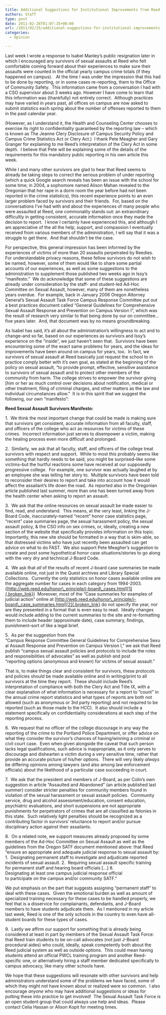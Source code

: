```yaml
---
title: Additional Suggestions for Institutional Improvements from Reed Survivors
authors: Staff
type: post
date: 2011-02-26T01:07:35+00:00
url: /2011/02/25/additional-suggestions-for-institutional-improvements-from-reed-survivors/
categories:
  - Opinion

---
```

Last week I wrote a response to Isabel Manley’s public resignation later in which I encouraged any survivors of sexual assaults at Reed who felt comfortable coming forward about their experiences to make sure their assaults were counted in the official yearly campus crime totals (if they happened on campus).   At the time I was under the impression that this had to be done by reporting, or in some cases re-reporting, them to the Office of Community Safety.  This information came from a conversation I had with a CSO supervisor about 3 weeks ago. However I have come to learn that this information was (thankfully) not entirely correct.  Although practices may have varied in years past, all offices on campus are now asked to submit statistics each spring about the number of offenses reported to them in the past calendar year.

(However, as I understand it, the Health and Counseling Center chooses to exercise its right to confidentiality guaranteed by the reporting law – which is known as The Jeanne Clery Disclosure of Campus Security Policy and Campus Crime Statistics Act or Clery Act.)  I thank Pete Meagher and Gary Granger for explaining to me Reed’s interpretation of the Clery Act in some depth.  I believe that Pete will be explaining some of the details of the requirements for this mandatory public reporting in his own article this week.

While I and many other survivors are glad to hear that Reed seems to already be taking steps to correct the serious problem of under reporting (which a quick Google search reveals has been an issue with the school for some time; in 2004, a sophomore named Alison Mahan revealed to the Oregonian that her rape in a dorm room the year before had not been reported in the crime statistics), this recent experience points to an even larger problem faced by survivors and their friends.  For, based on the conversations I’ve had with and about the experiences of many people who were assaulted at Reed, one commonality stands out: an extraordinary difficultly in getting consistent, accurate information once they made the decision to report.  I know I certainly have experienced this, and although I am appreciative of the all the help, support, and compassion I eventually received from various members of the administration, I will say that it was a struggle to get there.  And that shouldn’t be the case.

For perspective, this general impression has been informed by the experiences of victims of more than 20 assaults perpetrated by Reedies.  For understandable privacy reasons, these fellow survivors do not wish to be named, however, some of them would like to share some partial accounts of our experiences, as well as some suggestions to the administration to supplement those published two weeks ago in Issy’s “manifesto.”  We do acknowledge that some of these suggestions are already under consideration by the staff- and student-led Ad-Hoc Committee on Sexual Assault, however, many of them are nonetheless years overdue.  For example, back in January 2006 Oregon Attorney General’s Sexual Assault Task Force Campus Response Committee put out a best practices document called “General Guidelines for Comprehensive Sexual Assault Response and Prevention on Campus Version I”, which was the result of research very similar to that being done by our on committee&#8230;five years later.  And, that document was by no means groundbreaking.

As Isabel has said, it’s all about the administration’s willingness to act and to change&#8211;and so far, based on our experiences as survivors and Issy’s experience on the “inside”, we just haven’t seen that.  Survivors have been encountering some of the exact same problems for years, and the ideas for improvements have been around on campus for years, too.  In fact, we survivors of sexual assault at Reed basically just request the school to in practice comply better with it’s own goal, as stated at the beginning of the policy on sexual assault, “to provide prompt, effective, sensitive assistance to survivors of sexual assault and to protect other members of the community from harm. The college strives to empower the survivor giving [him or her as much control over decisions about notification, medical or other treatment, filing of criminal charges, and other matters as the law and individual circumstances allow.”  It is in this spirit that we suggest the following, our own “manifesto”:

**Reed Sexual Assault Survivors Manifesto:**

1.  We think the most important change that could be made is making sure that survivors get consistent, accurate information from all faculty, staff, and officers of the college who act as resources for victims of these crimes.  Incorrect information just serves to disempower a victim, making the healing process even more difficult and prolonged.

2.  Similarly, we ask that all faculty, staff, and officers of the college treat survivors with respect and support.  While to most this probably seems like something that hardly needs to be said, you might be surprised–like some victims–but the hurtful reactions some have received at our supposedly progressive college.  For example, one survivor was actually laughed at by an employee she was telling her story to.  Multiple survivors have been told to reconsider their desires to report and take into account how it would affect the assailant’s life down the road.  As reported also in the Oregonian article published last summer, more than one has been turned away from the health center when asking to report an assault.

3.  We ask that the online resources on sexual assault be made easier to find, read, and understand.  This means, at the very least, linking the J-Board Code, inaccurately-named “recent” honor case statistics page, “recent” case summaries page, the sexual harassment policy, the sexual assault policy, & the CSO info on sex crimes, or, ideally, creating a new section of the website that specifically provides information on this topic.  Importantly, this new site should be formatted in a way that is skim-able, so that distressed victims who have just recently been assaulted can get advice on what to do FAST.  We also support Pete Meagher’s suggestion to create and post some hypothetical honor case situations/stories to go along with the very dry and technical J-Board Code.

4.  We ask that _all_ of the results of recent J-board case summaries be made available online, not just in the Quest archives and Library Special Collections.  Currently the only statistics on honor cases available online are the aggregate number for cases in each category from 1994-2003.  ([http://web.reed.edu/honor\_principle/j-board\_cases.html][1]{.broken_link})  Moreover, most of the &#8220;Case summaries for examples of judicial action&#8221; online at [http://web.reed.edu/honor\_principle/j-board\_case_summaries.html][2]{.broken_link} do not specify the year, nor are they presented in a format that is even easy to read.  Ideally changes would include adding to the current summaries to the site and re-formatting them to include header (approximate date), case summary, findings, punishment–sort of like a legal brief.

5.  As per the suggestion from the &#8220;Campus Response Committee General Guidelines for Comprehensive Sexual Assault Response and Prevention on Campus Version I,&#8221; we ask that Reed publish &#8220;campus sexual assault policies and protocols to include the roles and responsibilities of advocates&#8221; as well as publish and post &#8220;reporting options (anonymous and known) for victims of sexual assault.&#8221;

That is, to make things clear and consistent for survivors, these protocols and policies should be made available online and in writing/print to all survivors at the time they report.  These should include Reed&#8217;s interpretation of compliance with both the Clery Act and Title IX, with a clear explanation of what information is necessary for a report to &#8220;count&#8221; in the annual crime report statistics and what types of reports are both not allowed (such as anonymous or 3rd party reporting) and not required to be reported (such as those made to the HCC).  It also should include a statement specifically on confidentiality considerations at each step of the reporting process.

6.  We request that no officer of the college discourage in any way the reporting of the crime to the Portland Police Department, or offer advice on what they consider the survivor&#8217;s chances of having/winning a criminal or civil court case.  Even when given alongside the caveat that such person lacks legal qualifications, such advice is inappropriate, as it only serves to discourage and dishearten a victim during a very sensitive time, rather that provide an accurate picture of his/her options.  There will very likely _always_ be differing opinions among lawyers (and also among law enforcement officials) about the likelihood of a particular case succeeding in court.

7.  We ask that the president and members of J-Board, as per Colin&#8217;s own suggestion in article &#8220;Assaulted and Abandoned&#8221; (an article published last summer) consider stricter penalties for community members found in violation of the sexual harassment or sexual assault policies.  Community service, drug and alcohol assessment/education, consent education, psychiatric evaluations, and short suspensions are not appropriate punishments for perpetrators of crimes that are all classified as felonies in this state.  Such relatively light penalties should be recognized as a contributing factor in survivors&#8217; reluctance to report and/or pursue disciplinary action against their assailants.

8.  On a related note, we support measures already proposed by some members of the Ad-Hoc Committee on Sexual Assault as well as the guidelines from the Oregon SATF document mentioned above: that Reed &#8220;ensure an appropriate and adequate judicial response to sexual assault by: 1.  Designating permanent staff to investigate and adjudicate reported incidents of sexual assault. 2.  Requiring sexual assault specific training for permanent staff and hearing board officials […] 8. Designating at least one campus judicial response official to participate on the campus and/or community SATF.&#8221;

We put emphasis on the part that suggests assigning &#8220;permanent staff&#8221; to deal with these cases.  Given the emotional burden as well as amount of specialized training necessary for these cases to be handled properly, we feel that is a disservice for complainants, defendants, and J-Board members to have students adjudicate them.  As I mentioned in my article last week, Reed is one of the only schools in the country to even have all-student boards for these types of cases.

9.  Lastly we affirm our support for something that is already being considered at least in part by members of the Sexual Assault Task Force: that Reed train students to be on-call advocates (not just J-Board procedural aides) who could, ideally, speak competently both about the Reed judicial system as well as outside options.  This could mean having students attend an official PWCL training program and another Reed-specific one, or alternatively hiring a staff member dedicated specifically to campus advocacy, like many other schools have.

We hope that these suggestions will resonate with other survivors and help administrators understand some of the problems we have faced, some of which they might not have known about or realized were so common.  I also encourage _anyone_ who may have additional suggestions or ideas for putting these into practice to get involved!  The Sexual Assault Task Force is an open student group that could always use help and ideas.  Please contact Celia Hassan or Alison Kopit for meeting times.

 [1]: http://web.reed.edu/honor_principle/j-board_cases.html
 [2]: http://web.reed.edu/honor_principle/j-board_case_summaries.html
